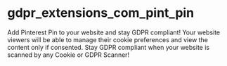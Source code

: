 # gdpr_extensions_com_pint_pin
Add Pinterest Pin to your website and stay GDPR compliant! Your website viewers will be able to manage their cookie preferences and view the content only if consented. Stay GDPR compliant when your website is scanned by any Cookie or GDPR Scanner!
